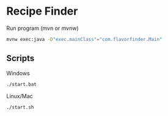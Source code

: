 # Recipe Finder

Run program (mvn or mvnw)
```bash
mvnw exec:java -D"exec.mainClass"="com.flavorfinder.Main"
```

## Scripts

Windows
```bash
./start.bat
```

Linux/Mac
```bash
./start.sh
```